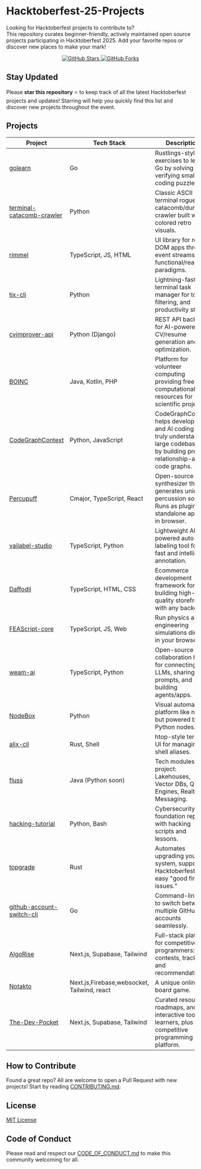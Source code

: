 # Hacktoberfest-25-Projects

Looking for Hacktoberfest projects to contribute to?  
This repository curates beginner-friendly, actively maintained open source projects participating in Hacktoberfest 2025. Add your favorite repos or discover new places to make your mark!


<div align="center">
  <a href="https://github.com/MasterAffan/Hacktoberfest-25-Projects/stargazers">
    <img src="https://img.shields.io/github/stars/MasterAffan/Hacktoberfest-25-Projects?style=social" alt="GitHub Stars">
  </a>
  <a href="https://github.com/MasterAffan/Hacktoberfest-25-Projects/forks">
    <img src="https://img.shields.io/github/forks/MasterAffan/Hacktoberfest-25-Projects?style=social" alt="GitHub Forks">
  </a>
</div>


## Stay Updated

Please **star this repository** ⭐️  to keep track of all the latest Hacktoberfest projects and updates! Starring will help you quickly find this list and discover new projects throughout the event.



## Projects
| Project                                                                                           | Tech Stack         | Description                                                                                 |
|---------------------------------------------------------------------------------------------------|--------------------|---------------------------------------------------------------------------------------------|
| [golearn](https://github.com/zhravan/golearn)                                                     | Go                 | Rustlings-style CLI exercises to learn Go by solving and verifying small coding puzzles.     |
| [terminal-catacomb-crawler](https://github.com/CatacombCrawler/terminal-catacomb-crawler)         | Python             | Classic ASCII terminal roguelike catacomb/dungeon crawler built with colored retro visuals.  |
| [rimmel](https://github.com/reactivehtml/rimmel)                                                  | TypeScript, JS, HTML| UI library for real DOM apps through event streams and functional/reactive paradigms.        |
| [tix-cli](https://github.com/TheDevOpsBlueprint/tix-cli)                                          | Python             | Lightning-fast terminal task manager for todos, filtering, and productivity stats.           |
| [cvimprover-api](https://github.com/CVImprover/cvimprover-api)                                    | Python (Django)    | REST API backend for AI-powered CV/resume generation and optimization.                       |
| [BOINC](https://github.com/BOINC/boinc)                                                           | Java, Kotlin, PHP    | Platform for volunteer computing providing free computational resources for scientific projects. |
| [CodeGraphContext](https://github.com/Shashankss1205/CodeGraphContext)                            | Python, JavaScript | CodeGraphContext helps developers and AI coding tools truly understand large codebases by building precise, relationship-aware code graphs. |
| [Percupuff](https://github.com/lilyvanoekel/percupuff)                                            | Cmajor, TypeScript, React | Open-source drum synthesizer that generates unique percussion sounds. Runs as plugin, standalone app, or in browser. |
| [vailabel-studio](https://github.com/vailabel/vailabel-studio)                                    | TypeScript, Python        | Lightweight AI-powered auto labeling tool for fast and intelligent annotation. |
| [Daffodil](https://github.com/graycoreio/daffodil)                                                | TypeScript, HTML, CSS     | Ecommerce development framework for building high-quality storefronts with any backend. |
| [FEAScript-core](https://github.com/FEAScript/FEAScript-core)                                     | TypeScript, JS, Web       | Run physics and engineering simulations directly in your browser. |
| [weam-ai](https://github.com/weam-ai/weam)                                                        | TypeScript, Python        | Open-source AI collaboration hub for connecting LLMs, sharing prompts, and building agents/apps. |
| [NodeBox](https://github.com/shreyansh-shankar/NodeBox)                                           | Python                    | Visual automation platform like n8n, but powered by Python nodes. |
| [alix-cli](https://github.com/TheDevOpsBlueprint/alix-cli)                                        | Rust, Shell               | htop-style terminal UI for managing shell aliases. |
| [fluss](https://github.com/apache/fluss)                                                          | Java (Python soon)        | Tech modules project: Lakehouses, Vector DBs, Query Engines, Realtime Messaging. |
| [hacking-tutorial](https://github.com/amandewatnitrr/hacking-tutorial)                            | Python, Bash              | Cybersecurity foundation repo with hacking scripts and lessons. |
| [topgrade](https://github.com/topgrade-rs/topgrade)                                               | Rust                      | Automates upgrading your system, supports Hacktoberfest with easy "good first issues." |
| [github-account-switch-cli](https://github.com/TheDevOpsBlueprint/github-account-switch-cli)      | Go                        | Command-line tool to switch between multiple GitHub accounts seamlessly. |
| [AlgoRise](https://github.com/Hackeries/AlgoRise)                                                 | Next.js, Supabase, Tailwind | Full-stack platform for competitive programmers: contests, tracking, and recommendations. |
| [Notakto](https://github.com/rakshitg600/notakto-website)                                                 | Next.js,Firebase,websocket, Tailwind, react | A unique online board game. |
| [The-Dev-Pocket](https://github.com/Darshan3690/The-Dev-Pocket)                                   | Next.js, Supabase, Tailwind | Curated resources, roadmaps, and interactive tools for learners, plus competitive programming platform. |



## How to Contribute

Found a great repo? All are welcome to open a Pull Request with new projects! Start by reading [CONTRIBUTING.md](CONTRIBUTING.md).


## License

[MIT License](LICENSE)


## Code of Conduct

Please read and respect our [CODE_OF_CONDUCT.md](CODE_OF_CONDUCT.md) to make this community welcoming for all.
